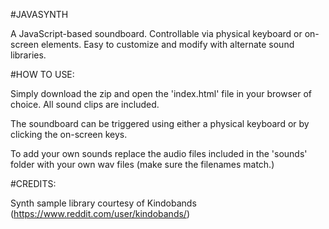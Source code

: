#JAVASYNTH

A JavaScript-based soundboard. Controllable via physical keyboard or on-screen elements. Easy to customize and modify with alternate sound libraries.

#HOW TO USE:

Simply download the zip and open the 'index.html' file in your browser of choice. All sound clips are included.

The soundboard can be triggered using either a physical keyboard or by clicking the on-screen keys. 

To add your own sounds replace the audio files included in the 'sounds' folder with your own wav files (make sure the filenames match.)

#CREDITS:

Synth sample library courtesy of Kindobands (https://www.reddit.com/user/kindobands/)
